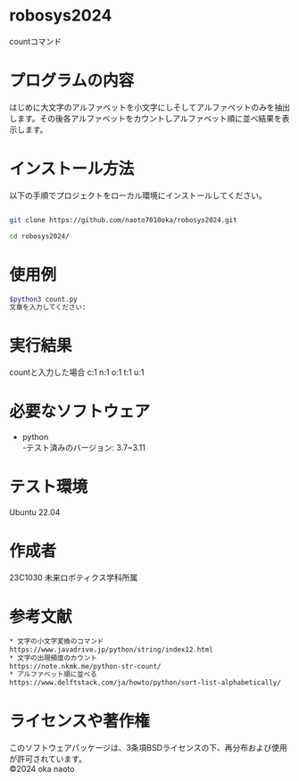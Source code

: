# robosys2024
countコマンド  
# プログラムの内容  
はじめに大文字のアルファベットを小文字にしそしてアルファベットのみを抽出します。その後各アルファベットをカウントしアルファベット順に並べ結果を表示します。  
# インストール方法  
以下の手順でプロジェクトをローカル環境にインストールしてください。   
```bash

git clone https://github.com/naoto7010oka/robosys2024.git  

cd robosys2024/  

```
# 使用例  
```bash
$python3 count.py  
文章を入力してください:
```
# 実行結果  
countと入力した場合
c:1 n:1 o:1 t:1 u:1
# 必要なソフトウェア  
- python  
	-テスト済みのバージョン: 3.7~3.11
# テスト環境
Ubuntu 22.04
# 作成者  
23C1030 未来ロボティクス学科所属
# 参考文献
```bash  
* 文字の小文字変換のコマンド
https://www.javadrive.jp/python/string/index12.html
* 文字の出現頻度のカウント
https://note.nkmk.me/python-str-count/
* アルファベット順に並べる
https://www.delftstack.com/ja/howto/python/sort-list-alphabetically/
```
# ライセンスや著作権  
このソフトウェアパッケージは、3条項BSDライセンスの下、再分布および使用が許可されています。  
 ©2024 oka naoto
